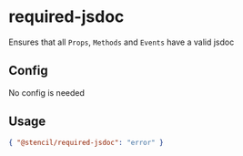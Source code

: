 # required-jsdoc

Ensures that all `Props`, `Methods` and `Events` have a valid jsdoc

## Config

No config is needed

## Usage

```json
{ "@stencil/required-jsdoc": "error" }
```
